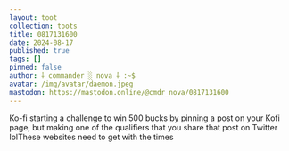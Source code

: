 ```yaml
---
layout: toot
collection: toots
title: 0817131600
date: 2024-08-17
published: true
tags: []
pinned: false
author: ⸸ commander ░ nova ⸸ :~$
avatar: /img/avatar/daemon.jpeg
mastodon: https://mastodon.online/@cmdr_nova/0817131600
---
```


Ko-fi starting a challenge to win 500 bucks by pinning a post on your Kofi page, but making one of the qualifiers that you share that post on Twitter lolThese websites need to get with the times
